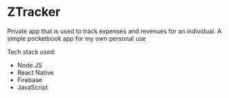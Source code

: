 # ZTracker
Private app that is used to track expenses and revenues for an individual. A simple pocketbook app for my own personal use

Tech stack used:
- Node.JS
- React Native
- Firebase
- JavaScript

